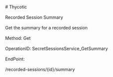 <br>#     Thycotic</br>
<br>Recorded Session Summary</br>
<br>Get the summary for a recorded session</br>
<br>Method: Get</br>
<br>OperationID: SecretSessionsService_GetSummary</br>
<br>EndPoint:</br>
<br>/recorded-sessions/{id}/summary</br>
